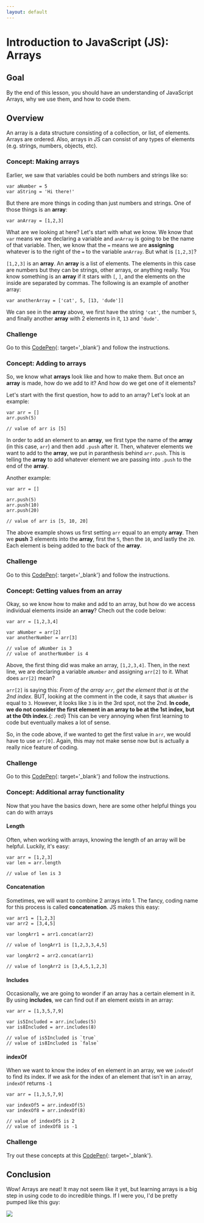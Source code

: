 ```yaml
---
layout: default
---
```


# Introduction to JavaScript (JS): Arrays

## Goal
By the end of this lesson, you should have an understanding of JavaScript Arrays, why we use them, and how to code them.

## Overview
An array is a data structure consisting of a collection, or list, of elements.  Arrays are ordered.  Also, arrays in JS can consist of any types of elements (e.g. strings, numbers, objects, etc).

### Concept: Making arrays
Earlier, we saw that variables could be both numbers and strings like so:

```
var aNumber = 5
var aString = 'Hi there!'
```

But there are more things in coding than just numbers and strings. One of those things is an **array**:

```
var anArray = [1,2,3]
```

What are we looking at here? Let's start with what we know. We know that `var` means we are declaring a variable and `anArray` is going to be the name of that variable. Then, we know that the `=` means we are **assigning** whatever is to the right of the `=` to the variable `anArray`. But what is `[1,2,3]`?

`[1,2,3]` is an **array**. An **array** is a list of elements. The elements in this case are numbers but they can be strings, other arrays, or anything really. You know something is an **array** if it stars with `[`, `]`, and the elements on the inside are separated by commas. The following is an example of another array:

```
var anotherArray = ['cat', 5, [13, 'dude']]
```

We can see in the **array** above, we first have the string `'cat'`, the number `5`, and finally another **array** with 2 elements in it, `13` and `'dude'`.

### Challenge

Go to this [CodePen](https://codepen.io/jorymullet/pen/qBaaBVE){: target='_blank'} and follow the instructions.

### Concept: Adding to arrays
So, we know what **arrays** look like and how to make them. But once an **array** is made, how do we add to it? And how do we get one of it elements?

Let's start with the first question, how to add to an array? Let's look at an example:

```
var arr = []
arr.push(5)

// value of arr is [5]

```

In order to add an element to an **array**, we first type the name of the **array** (in this case, `arr`) and then add `.push` after it. Then, whatever elements we want to add to the **array**, we put in paranthesis behind `arr.push`. This is telling the **array** to add whatever element we are passing into `.push` to the end of the **array**. 

Another example:

```
var arr = []

arr.push(5)
arr.push(10)
arr.push(20)

// value of arr is [5, 10, 20]
```

The above example shows us first setting `arr` equal to an empty **array**. Then we **push** 3 elements into the **array**, first the `5`, then the `10`, and lastly the `20`. Each element is being added to the back of the **array**.

### Challenge

Go to this [CodePen](https://codepen.io/jorymullet/pen/GRjjQMb){: target='_blank'} and follow the instructions.

### Concept: Getting values from an array

Okay, so we know how to make and add to an array, but how do we access individual elements inside an **array**? Chech out the code below:

```
var arr = [1,2,3,4]

var aNumber = arr[2]
var anotherNumber = arr[3]

// value of aNumber is 3
// value of anotherNumber is 4
```

Above, the first thing did was make an array, `[1,2,3,4]`. Then, in the next line, we are declaring a variable `aNumber` and assigning `arr[2]` to it. What does `arr[2]` mean?

`arr[2]` is saying this: *From of the array `arr`, get the element that is at the 2nd index.* BUT, looking at the comment in the code, it says that `aNumber` is equal to `3`. However, it looks like `3` is in the 3rd spot, not the 2nd. **In code, we do not consider the first element in an array to be at the 1st index, but at the 0th index.**{: .red} This can be very annoying when first learning to code but eventually makes a lot of sense.

So, in the code above, if we wanted to get the first value in `arr`, we would have to use `arr[0]`. Again, this may not make sense now but is actually a really nice feature of coding.

### Challenge

Go to this [CodePen](https://codepen.io/jorymullet/pen/YzGGevM){: target='_blank'} and follow the instructions.

### Concept: Additional array functionality

Now that you have the basics down, here are some other helpful things you can do with arrays

#### Length

Often, when working with arrays, knowing the length of an array will be helpful. Luckily, it's easy: 

```
var arr = [1,2,3]
var len = arr.length

// value of len is 3
```

#### Concatenation

Sometimes, we will want to combine 2 arrays into 1. The fancy, coding name for this process is called **concatenation**. JS makes this easy:

```
var arr1 = [1,2,3]
var arr2 = [3,4,5]

var longArr1 = arr1.concat(arr2)

// value of longArr1 is [1,2,3,3,4,5]

var longArr2 = arr2.concat(arr1)

// value of longArr2 is [3,4,5,1,2,3]
```
#### Includes

Occasionally, we are going to wonder if an array has a certain element in it. By using **includes**, we can find out if an element exists in an array:

```
var arr = [1,3,5,7,9]

var is5Included = arr.includes(5)
var is8Included = arr.includes(8)

// value of is5Included is `true`
// value of is8Included is `false`
```

#### indexOf

When we want to know the index of en element in an array, we we `indexOf` to find its index. If we ask for the index of an element that isn't in an array, `indexOf` returns `-1`

```
var arr = [1,3,5,7,9]

var indexOf5 = arr.indexOf(5)
var indexOf8 = arr.indexOf(8)

// value of indexOf5 is 2
// value of indexOf8 is -1
```

### Challenge

Try out these concepts at this [CodePen](https://codepen.io/jorymullet/pen/XWjgrVW){: target='_blank'}.

## Conclusion

Wow! Arrays are neat! It may not seem like it yet, but learning arrays is a big step in using code to do incredible things. If I were you, I'd be pretty pumped like this guy:

![](https://i.imgur.com/9mFhuTv.gif)